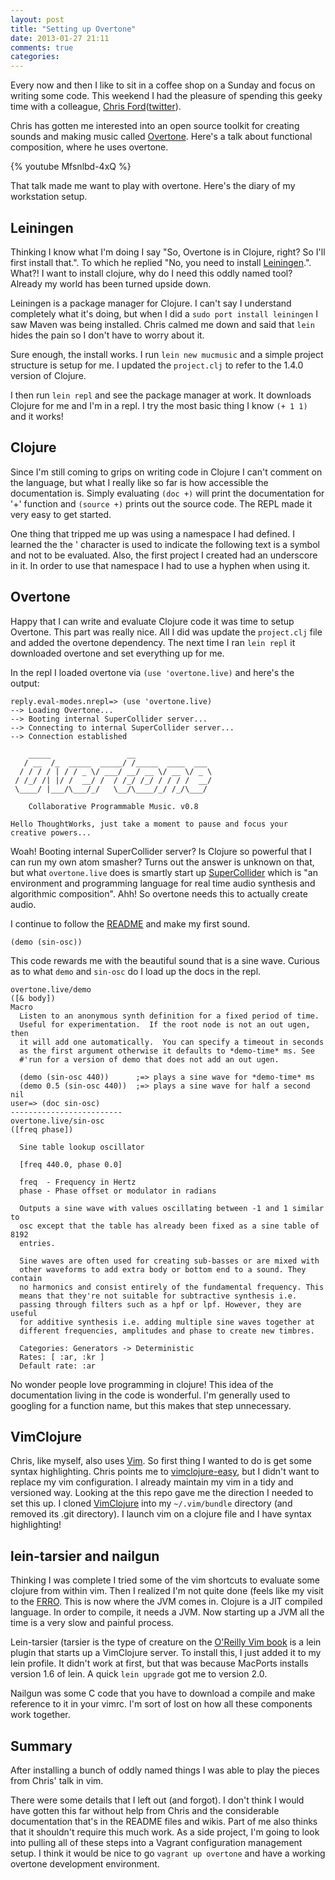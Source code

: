 ```yaml
---
layout: post
title: "Setting up Overtone"
date: 2013-01-27 21:11
comments: true
categories:
---
```

Every now and then I like to sit in a coffee shop on a Sunday and focus on writing some code. This weekend I had the pleasure of spending this geeky time with a colleague, [Chris Ford](http://literateprogrammer.blogspot.in/)([twitter](https://twitter.com/ctford)).

Chris has gotten me interested into an open source toolkit for creating sounds and making music called [Overtone](https://github.com/overtone/overtone). Here's a talk about functional composition, where he uses overtone.

{% youtube Mfsnlbd-4xQ %}

That talk made me want to play with overtone. Here's the diary of my workstation setup.

## Leiningen

Thinking I know what I'm doing I say "So, Overtone is in Clojure, right? So I'll first install that.". To which he replied "No, you need to install [Leiningen](https://github.com/technomancy/leiningen).". What?! I want to install clojure, why do I need this oddly named tool? Already my world has been turned upside down.

Leiningen is a package manager for Clojure. I can't say I understand completely what it's doing, but when I did a `sudo port install leiningen` I saw Maven was being installed. Chris calmed me down and said that `lein` hides the pain so I don't have to worry about it.

Sure enough, the install works. I run `lein new mucmusic` and a simple project structure is setup for me. I updated the `project.clj` to refer to the 1.4.0 version of Clojure.

I then run `lein repl` and see the package manager at work. It downloads Clojure for me and I'm in a repl. I try the most basic thing I know `(+ 1 1)` and it works!

## Clojure

Since I'm still coming to grips on writing code in Clojure I can't comment on the language, but what I really like so far is how accessible the documentation is. Simply evaluating `(doc +)` will print the documentation for '+' function  and `(source +)` prints out the source code. The REPL made it very easy to get started.

One thing that tripped me up was using a namespace I had defined. I learned the the ' character is used to indicate the following text is a symbol and not to be evaluated. Also, the first project I created had an underscore in it. In order to use that namespace I had to use a hyphen when using it.

## Overtone

Happy that I can write and evaluate Clojure code it was time to setup Overtone. This part was really nice. All I did was update the `project.clj` file and added the overtone dependency. The next time I ran `lein repl` it downloaded overtone and set everything up for me.

In the repl I loaded overtone via `(use 'overtone.live)` and here's the output:

    reply.eval-modes.nrepl=> (use 'overtone.live)
    --> Loading Overtone...
    --> Booting internal SuperCollider server...
    --> Connecting to internal SuperCollider server...
    --> Connection established

        _____                 __
       / __  /_  _____  _____/ /_____  ____  ___
      / / / / | / / _ \/ ___/ __/ __ \/ __ \/ _ \
     / /_/ /| |/ /  __/ /  / /_/ /_/ / / / /  __/
     \____/ |___/\___/_/   \__/\____/_/ /_/\___/

        Collaborative Programmable Music. v0.8

    Hello ThoughtWorks, just take a moment to pause and focus your creative powers...

Woah! Booting internal SuperCollider server? Is Clojure so powerful that I can run my own atom smasher?
Turns out the answer is unknown on that, but what `overtone.live` does is smartly start up
[SuperCollider](http://supercollider.sourceforge.net/) which is "an environment and programming language
for real time audio synthesis and algorithmic composition". Ahh! So overtone needs this to actually
create audio.

I continue to follow the [README](https://github.com/overtone/overtone) and make my first sound.

    (demo (sin-osc))

This code rewards me with the beautiful sound that is a sine wave. Curious as to what `demo` and `sin-osc`
do I load up the docs in the repl.

    overtone.live/demo
    ([& body])
    Macro
      Listen to an anonymous synth definition for a fixed period of time.
      Useful for experimentation.  If the root node is not an out ugen, then
      it will add one automatically.  You can specify a timeout in seconds
      as the first argument otherwise it defaults to *demo-time* ms. See
      #'run for a version of demo that does not add an out ugen.

      (demo (sin-osc 440))      ;=> plays a sine wave for *demo-time* ms
      (demo 0.5 (sin-osc 440))  ;=> plays a sine wave for half a second
    nil
    user=> (doc sin-osc)
    -------------------------
    overtone.live/sin-osc
    ([freq phase])

      Sine table lookup oscillator 

      [freq 440.0, phase 0.0]

      freq  - Frequency in Hertz 
      phase - Phase offset or modulator in radians 

      Outputs a sine wave with values oscillating between -1 and 1 similar to 
      osc except that the table has already been fixed as a sine table of 8192 
      entries.

      Sine waves are often used for creating sub-basses or are mixed with 
      other waveforms to add extra body or bottom end to a sound. They contain 
      no harmonics and consist entirely of the fundamental frequency. This 
      means that they're not suitable for subtractive synthesis i.e. 
      passing through filters such as a hpf or lpf. However, they are useful 
      for additive synthesis i.e. adding multiple sine waves together at 
      different frequencies, amplitudes and phase to create new timbres. 

      Categories: Generators -> Deterministic
      Rates: [ :ar, :kr ]
      Default rate: :ar

No wonder people love programming in clojure! This idea of the documentation living in the
code is wonderful. I'm generally used to googling for a function name, but this makes that step
unnecessary.

## VimClojure

Chris, like myself, also uses [Vim](http://www.vim.org/). So first thing I wanted to do is get some syntax highlighting. Chris points me to [vimclojure-easy](https://github.com/daveray/vimclojure-easy), but I didn't want to replace my vim configuration. I already maintain my vim in a tidy and versioned way. Looking at the this repo gave me the direction I needed to set this up. I cloned [VimClojure](https://github.com/vim-scripts/VimClojure) into my `~/.vim/bundle` directory (and removed its .git directory). I launch vim on a clojure file and I have syntax highlighting!

## lein-tarsier and nailgun

Thinking I was complete I tried some of the vim shortcuts to evaluate some clojure from within vim. Then I realized I'm
not quite done (feels like my visit to the [FRRO](http://indianfrro.gov.in/frro/). This is now where the JVM comes in.
Clojure is a JIT compiled language. In order to compile, it needs a JVM. Now starting up a JVM all the time is a very
slow and painful process.

Lein-tarsier (tarsier is the type of creature on the [O'Reilly Vim book](http://shop.oreilly.com/product/9780596529833.do)
is a lein plugin that starts up a VimClojure server. To install this, I just added it to my lein profile. It didn't work
at first, but that was because MacPorts installs version 1.6 of lein. A quick `lein upgrade` got me to version 2.0.

Nailgun was some C code that you have to download a compile and make reference to it in your vimrc. I'm sort of lost on
how all these components work together.

## Summary

After installing a bunch of oddly named things I was able to play the pieces from Chris' talk in vim.

There were some details that I left out (and forgot). I don't think I would have gotten this far without help from Chris
and the considerable documentation that's in the README files and wikis. Part of me also thinks that it shouldn't
require this much work. As a side project, I'm going to look into pulling all of these steps into a Vagrant
configuration management setup. I think it would be nice to go `vagrant up overtone` and have a working overtone
development environment.



